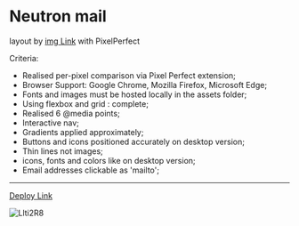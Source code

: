 # Neutron mail #

layout by [img Link](https://github.com/Weranika/neutron-mail/blob/NeutronMail/Neutron_mail/assets/images/neutronmail.jpg) with PixelPerfect

  Criteria:
* Realised per-pixel comparison via Pixel Perfect extension;
* Browser Support: Google Chrome, Mozilla Firefox, Microsoft Edge;
* Fonts and images must be hosted locally in the assets folder;
* Using flexbox and grid : complete;
* Realised 6 @media points;
* Interactive nav;
* Gradients applied approximately;
* Buttons and icons positioned accurately on desktop version;
* Thin lines not images;
* icons, fonts and colors like on desktop version;
* Email addresses clickable as 'mailto';
- - - -    
[Deploy Link](https://weranika.github.io/neutron-mail/Neutron_mail/)    

![Llti2R8](https://i.imgur.com/tuPR6MT.png)    
